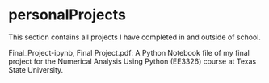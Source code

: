 # personalProjects

This section contains all projects I have completed in and outside of school.

Final_Project-ipynb, Final Project.pdf: A Python Notebook file of my final project for the Numerical Analysis Using Python (EE3326) course at Texas State University.
